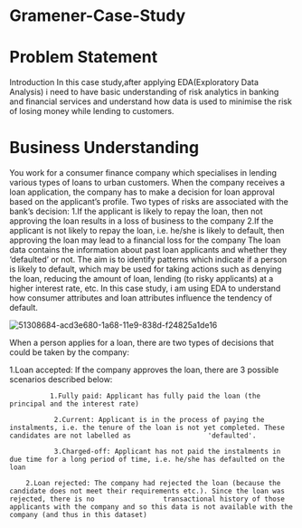 # Gramener-Case-Study
# Problem Statement


Introduction
In this case study,after applying EDA(Exploratory Data Analysis) i need to have basic understanding of risk analytics in banking and financial services and understand how data is used to minimise the risk of losing money while lending to customers.

# Business Understanding
You work for a consumer finance company which specialises in lending various types of loans to urban customers. When the company receives a loan application, the company has to make a decision for loan approval based on the applicant’s profile. Two types of risks are associated with the bank’s decision:
1.If the applicant is likely to repay the loan, then not approving the loan results in a loss of business to the company
2.If the applicant is not likely to repay the loan, i.e. he/she is likely to default, then approving the loan may lead to a financial loss for the company
The loan data contains the information about past loan applicants and whether they ‘defaulted’ or not. The aim is to identify patterns which indicate if a person is likely to default, which may be used for taking actions such as denying the loan, reducing the amount of loan, lending (to risky applicants) at a higher interest rate, etc. In this case study, i am using EDA to understand how consumer attributes and loan attributes influence the tendency of default.


![51308684-acd3e680-1a68-11e9-838d-f24825a1de16](https://user-images.githubusercontent.com/124515595/218508542-5ef9c138-6c79-4bbf-8c61-3f17f13910c0.png)

When a person applies for a loan, there are two types of decisions that could be taken by the company:

1.Loan accepted: If the company approves the loan, there are 3 possible scenarios described below:
              
              1.Fully paid: Applicant has fully paid the loan (the principal and the interest rate)
               
               2.Current: Applicant is in the process of paying the instalments, i.e. the tenure of the loan is not yet completed. These candidates are not labelled as                   'defaulted'.
               
               3.Charged-off: Applicant has not paid the instalments in due time for a long period of time, i.e. he/she has defaulted on the loan
        
        2.Loan rejected: The company had rejected the loan (because the candidate does not meet their requirements etc.). Since the loan was rejected, there is no                 transactional history of those applicants with the company and so this data is not available with the company (and thus in this dataset)
